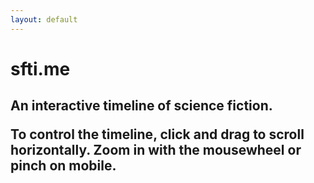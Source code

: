 ```yaml
---
layout: default
---
```


<div class="jumbotron">
  <h1 class="display-4">sfti.me</h1>
  <h2>An interactive timeline of science fiction.
  <p class="lead">To control the timeline, click and drag to scroll horizontally. Zoom in with the mousewheel or pinch on mobile.</p>
</div>
